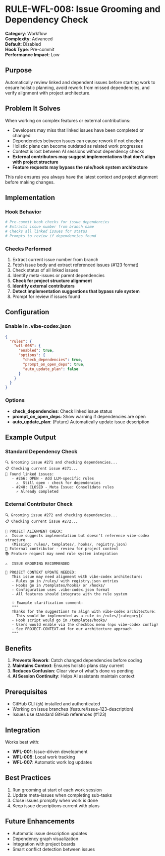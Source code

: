 # RULE-WFL-008: Issue Grooming and Dependency Check

**Category**: Workflow  
**Complexity**: Advanced  
**Default**: Disabled  
**Hook Type**: Pre-commit  
**Performance Impact**: Low  

## Purpose

Automatically review linked and dependent issues before starting work to ensure holistic planning, avoid rework from missed dependencies, and verify alignment with project architecture.

## Problem It Solves

When working on complex features or external contributions:
- Developers may miss that linked issues have been completed or changed
- Dependencies between issues can cause rework if not checked
- Holistic plans can become outdated as related work progresses
- Context is lost between AI sessions without dependency checks
- **External contributors may suggest implementations that don't align with project structure**
- **Feature requests may bypass the rule/hook system architecture**

This rule ensures you always have the latest context and project alignment before making changes.

## Implementation

### Hook Behavior
```bash
# Pre-commit hook checks for issue dependencies
# Extracts issue number from branch name
# Checks all linked issues for status
# Prompts to review if dependencies found
```

### Checks Performed
1. Extract current issue number from branch
2. Fetch issue body and extract referenced issues (#123 format)
3. Check status of all linked issues
4. Identify meta-issues or parent dependencies
5. **Check for project structure alignment**
6. **Identify external contributors**
7. **Detect implementation suggestions that bypass rule system**
8. Prompt for review if issues found

## Configuration

### Enable in .vibe-codex.json
```json
{
  "rules": {
    "wfl-008": {
      "enabled": true,
      "options": {
        "check_dependencies": true,
        "prompt_on_open_deps": true,
        "auto_update_plan": false
      }
    }
  }
}
```

### Options
- **check_dependencies**: Check linked issue status
- **prompt_on_open_deps**: Show warning if dependencies are open
- **auto_update_plan**: (Future) Automatically update issue description

## Example Output

### Standard Dependency Check
```
🔍 Grooming issue #271 and checking dependencies...
📋 Checking current issue #271...
🔗 Found linked issues:
   - #266: OPEN - Add LLM-specific rules
     ⚠️  Still open - check for dependencies
   - #248: CLOSED - Meta Issue: Consolidate rules
     ✓ Already completed
```

### External Contributor Check
```
🔍 Grooming issue #272 and checking dependencies...
📋 Checking current issue #272...

🎯 PROJECT ALIGNMENT CHECK:
⚠️  Issue suggests implementation but doesn't reference vibe-codex structure
   (Missing: rules/, templates/, hooks/, registry.json)
👤 External contributor - review for project context
📚 Feature request may need rule system integration

⚠️  ISSUE GROOMING RECOMMENDED

📝 PROJECT CONTEXT UPDATE NEEDED:
   This issue may need alignment with vibe-codex architecture:
   - Rules go in /rules/ with registry.json entries
   - Hooks go in /templates/hooks/ or /hooks/
   - Configuration uses .vibe-codex.json format
   - All features should integrate with the rule system

   💡 Example clarification comment:
   """
   Thanks for the suggestion! To align with vibe-codex architecture:
   - This would be implemented as a rule in /rules/[category]/
   - Hook script would go in /templates/hooks/
   - Users would enable via the checkbox menu (npx vibe-codex config)
   - See PROJECT-CONTEXT.md for our architecture approach
   """
```

## Benefits

1. **Prevents Rework**: Catch changed dependencies before coding
2. **Maintains Context**: Ensures holistic plans stay current
3. **Reduces Confusion**: Clear view of what's done vs pending
4. **AI Session Continuity**: Helps AI assistants maintain context

## Prerequisites

- GitHub CLI (`gh`) installed and authenticated
- Working on issue branches (feature/issue-123-description)
- Issues use standard GitHub references (#123)

## Integration

Works best with:
- **WFL-001**: Issue-driven development
- **WFL-005**: Local work tracking
- **WFL-007**: Automatic work log updates

## Best Practices

1. Run grooming at start of each work session
2. Update meta-issues when completing sub-tasks
3. Close issues promptly when work is done
4. Keep issue descriptions current with plans

## Future Enhancements

- Automatic issue description updates
- Dependency graph visualization
- Integration with project boards
- Smart conflict detection between issues